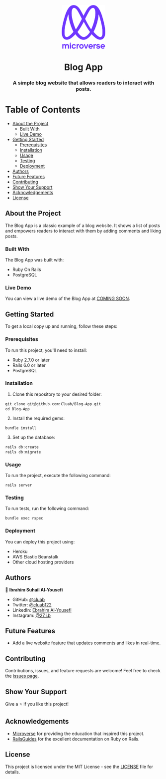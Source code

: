 <div align="center">
  <img src="murple_logo.png" alt="logo" width="140"  height="auto" />
  <br/>

  <h1>Blog App</h1>
  <h3>A simple blog website that allows readers to interact with posts.</h3>
</div>

# Table of Contents

- [About the Project](#about-the-project)
  - [Built With](#built-with)
  - [Live Demo](#live-demo)
- [Getting Started](#getting-started)
  - [Prerequisites](#prerequisites)
  - [Installation](#installation)
  - [Usage](#usage)
  - [Testing](#testing)
  - [Deployment](#deployment)
- [Authors](#authors)
- [Future Features](#future-features)
- [Contributing](#contributing)
- [Show Your Support](#show-your-support)
- [Acknowledgements](#acknowledgements)
- [License](#license)

## About the Project

The Blog App is a classic example of a blog website. It shows a list of posts and empowers readers to interact with them by adding comments and liking posts.

### Built With

The Blog App was built with:

- Ruby On Rails
- PostgreSQL

### Live Demo

You can view a live demo of the Blog App at [COMING SOON](https://yourdeployedapplicationlink.com).

## Getting Started

To get a local copy up and running, follow these steps:

### Prerequisites

To run this project, you'll need to install:

- Ruby 2.7.0 or later
- Rails 6.0 or later
- PostgreSQL

### Installation

1. Clone this repository to your desired folder:
```
git clone git@github.com:Cluab/Blog-App.git
cd Blog-App
```
2. Install the required gems:
```
bundle install
```
3. Set up the database:
```
rails db:create
rails db:migrate
```

### Usage

To run the project, execute the following command:

```
rails server
```

### Testing

To run tests, run the following command:

```
bundle exec rspec
```

### Deployment

You can deploy this project using:

- Heroku
- AWS Elastic Beanstalk
- Other cloud hosting providers

## Authors

👤 **Ibrahim Suhail Al-Yousefi**

- GitHub: [@cluab](https://github.com/Cluab)
- Twitter: [@cluab122](https://twitter.com/cluab122)
- LinkedIn: [Ebrahim Al-Yousefi](https://www.linkedin.com/in/ebrahim-alyousefi/)
- Instagram: [@27.i.b](https://www.instagram.com/27.i.b/)

## Future Features

- Add a live website feature that updates comments and likes in real-time.

## Contributing

Contributions, issues, and feature requests are welcome! Feel free to check the [issues page](../../issues/).

## Show Your Support

Give a ⭐️ if you like this project!

## Acknowledgements

- [Microverse](https://www.microverse.org/) for providing the education that inspired this project.
- [RailsGuides](https://guides.rubyonrails.org/) for the excellent documentation on Ruby on Rails.

## License

This project is licensed under the MIT License - see the [LICENSE](LICENSE) file for details.
